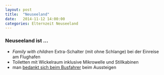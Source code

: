 ```yaml
---
layout: post
title:  "Neuseeland"
date:   2014-11-12 14:00:00
categories: Elternzeit Neuseeland
---
```

### Neuseeland ist …

- *Family with children* Extra-Schalter (mit ohne Schlange) bei der Einreise am Flughafen
- Toiletten mit Wickelraum inklusive Mikrowelle und Stillkabinen
- man [bedankt sich beim Busfahrer][1] beim Aussteigen

<figure>
	<picture>
		<source srcset="/assets/images/phone/IMG_0613.JPG" media="(max-width:320px)">
		<source srcset="/assets/images/tablet/IMG_0613.JPG" media="(max-width:800px)">
		<source srcset="/assets/images/desktop/IMG_0613.JPG" media="(min-width:800px)">
		<img alt="">
	</picture>
</figure>
<figure>
	<picture>
		<source srcset="/assets/images/phone/DSC01889.JPG" media="(max-width:320px)">
		<source srcset="/assets/images/tablet/DSC01889.JPG" media="(max-width:800px)">
		<source srcset="/assets/images/desktop/DSC01889.JPG" media="(min-width:800px)">
		<img alt="">
	</picture>
</figure>

[1]: http://www.reddit.com/r/newzealand/comments/1ee9gx/why_do_we_thank_the_bus_driver_in_christchurchnz/
